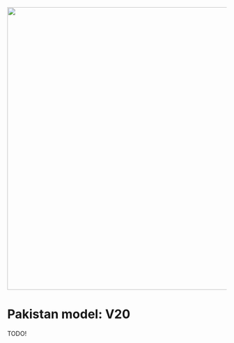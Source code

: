 <img src="https://github.com/transition-zero/V20/blob/main/data/images/readme-banner.png" alt="" width="650" align="center">

# Pakistan model: V20
TODO!